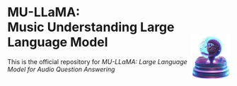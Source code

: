 <div>
  <h1>
    MU-LLaMA: <br>Music Understanding Large Language Model
    <img src="MU-LLaMA.png" height=100px align="right"/>
  </h1>
</div>

This is the official repository for *MU-LLaMA: Large Language Model for Audio Question Answering*
